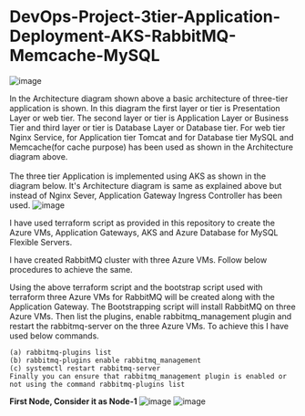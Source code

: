 # DevOps-Project-3tier-Application-Deployment-AKS-RabbitMQ-Memcache-MySQL
![image](https://github.com/kamalmohan217/DevOps-Project-3tier-Application-Deployment-AKS-RabbitMQ-Memcache-MySQL/assets/128888356/a2f4aa99-1255-4ec1-ad61-9874c8169096)

In the Architecture diagram shown above a basic architecture of three-tier application is shown. In this diagram the first layer or tier is Presentation Layer or web tier. The second layer or tier is Application Layer or Business Tier and third layer or tier is Database Layer or Database tier. For web tier Nginx Service, for Application tier Tomcat and for Database tier MySQL and Memcache(for cache purpose) has been used as shown in the Architecture diagram above.
<br><br/>
The three tier Application is implemented using AKS as shown in the diagram below. It's Architecture diagram is same as explained above but instead of Nginx Sever, Application Gateway Ingress Controller has been used.
![image](https://github.com/kamalmohan217/DevOps-Project-3tier-Application-Deployment-AKS-RabbitMQ-Memcache-MySQL/assets/128888356/8d3f99f9-4425-453c-8c5b-533e7a5858fe)

I have used terraform script as provided in this repository to create the Azure VMs, Application Gateways, AKS and Azure Database for MySQL Flexible Servers.

I have created RabbitMQ cluster with three Azure VMs. Follow below procedures to achieve the same.

Using the above terraform script and the bootstrap script used with terraform three Azure VMs for RabbitMQ will be created along with the Application Gateway.
The Bootstrapping script will install RabbitMQ on three Azure VMs. Then list the plugins, enable rabbitmq_management plugin and restart the rabbitmq-server on the three Azure VMs. To achieve this I have used below commands.
```
(a) rabbitmq-plugins list
(b) rabbitmq-plugins enable rabbitmq_management
(c) systemctl restart rabbitmq-server
Finally you can ensure that rabbitmq_management plugin is enabled or not using the command rabbitmq-plugins list
```
**First Node, Consider it as Node-1**
![image](https://github.com/kamalmohan217/DevOps-Project-3tier-Application-Deployment-AKS-RabbitMQ-Memcache-MySQL/assets/128888356/815b7733-bcd2-4911-8e7d-318fff3fd37d)
![image](https://github.com/kamalmohan217/DevOps-Project-3tier-Application-Deployment-AKS-RabbitMQ-Memcache-MySQL/assets/128888356/fb065b10-4738-4b0d-91fb-fea5b9e910a2)
